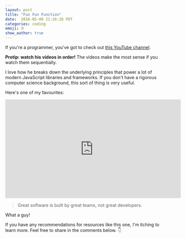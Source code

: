 ```yaml
---
layout: post
title: "Fun Fun Function"
date:  2016-05-09 21:26:26 PDT
categories: coding
emoji: 🤓
show_author: true
---
```


If you're a programmer, you've got to check out [this YouTube channel][fun-fun-function].

**Protip: watch his videos in order!** The videos make the most sense if you
watch them sequentially.

I love how he breaks down the underlying principles that power a lot of modern
JavaScript libraries and frameworks. If you don't have a rigorous
computer science background, this sort of thing is very useful.

Here's one of my favourites:
<div class="video">
    <iframe width="560" height="315" src="https://www.youtube.com/embed/OnCeaJdd_sY" frameborder="0" allowfullscreen></iframe>
</div>

> Great software is built by great teams, not great developers.

What a guy!

If you have any recommendations for resources like this one, I'm itching
to learn more. Feel free to share in the comments below. 👇

[fun-fun-function]: https://www.youtube.com/channel/UCO1cgjhGzsSYb1rsB4bFe4Q
